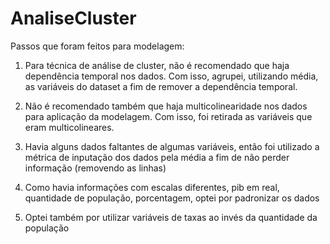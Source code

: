 # AnaliseCluster

Passos que foram feitos para modelagem:
1) Para técnica de análise de cluster, não é recomendado que haja dependência temporal nos dados. Com isso, agrupei, utilizando média, as variáveis do dataset a fim de remover a dependência temporal.

2) Não é recomendado também que haja multicolinearidade nos dados para aplicação da modelagem. Com isso, foi retirada as variáveis que eram multicolineares. 

3) Havia alguns dados faltantes de algumas variáveis, então foi utilizado a métrica de inputação dos dados pela média a fim de não perder informação (removendo as linhas)

4) Como havia informações com escalas diferentes, pib em real, quantidade de população, porcentagem, optei por padronizar os dados

5) Optei também por utilizar variáveis de taxas ao invés da quantidade da população
